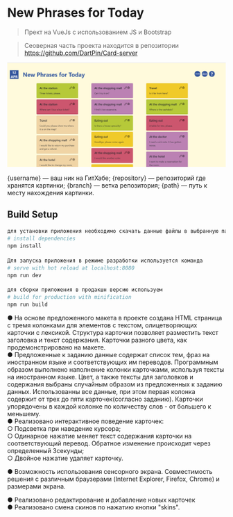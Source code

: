# New Phrases for Today

> Прект на VueJs с использованием  JS и Bootstrap

> Сеоверная часть проекта находится в репозитории https://github.com/DartPin/Card-server


![Image alt](https://github.com/DartPin/Cards/blob/master/screen.jpg)

{username} — ваш ник на ГитХабе;
{repository} — репозиторий где хранятся картинки;
{branch} — ветка репозитория;
{path} — путь к месту нахождения картинки.

## Build Setup

``` bash
для установки приложения необходимо скачать данные файлы в выбранную папку и вконсоли использовать команду npm install для установки необходимых библиотек
# install dependencies
npm install

Для запуска приложения в режиме разработки используется команда
# serve with hot reload at localhost:8080
npm run dev

для сборки приложения в продакшн версию используем
# build for production with minification
npm run build
```



● На основе предложенного макета в проекте создана HTML страница с тремя колонками для элементов с текстом, олицетворяющих карточки с лексикой. Структура карточки позволяет разместить текст заголовка и текст содержания. Карточки разного цвета, как продемонстрировано на макете. </br>
● Предложенные к заданию данные содержат список тем, фраз на иностранном языке и соответствующих им переводов. Программным образом выполнено наполнение колонки карточками, используя тексты на иностранном языке. Цвет, а также тексты для заголовков и содержания выбраны случайным образом из предложенных к заданию данных. Использованны все данные, при этом первая колонка содержит от трех до пяти карточек(согласно заданию). Карточки упорядочены в каждой колонке по количеству слов - от большего к меньшему.  </br>
● Реализовано интерактивное  поведение карточек: </br>
  ○ Подсветка при наведение курсора;  </br>
  ○ Одинарное нажатие меняет текст содержания карточки на соответствующий перевод. Обратное изменение происходит через определенный         3секунды;  </br>
  ○ Двойное нажатие удаляет карточку.  </br> 
 
  
 
● Возможность использования сенсорного экрана. Совместимость решения с различным браузерами (Internet Explorer, Firefox, Chrome) и размерами экрана.  </br>

● Реализовано редактирование и добавление новых карточек  </br>
● Реализовано смена скинов по нажатию кнопки "skins".  </br>
